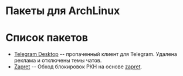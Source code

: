 # Пакеты для ArchLinux

# Список пакетов
- [Telegram Desktop](telegram-desktop) -- пропаченный клиент для Telegram. Удалена реклама и отключены темы чатов.
- [Zapret](zapret-nfqws) -- Обход блокировок РКН на основе [zapret](https://github.com/bol-van/zapret).
